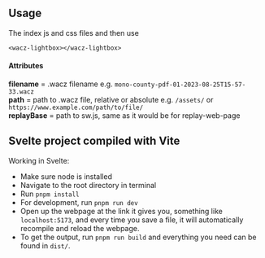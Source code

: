 
## Usage 

The index js and css files and then use

`<wacz-lightbox></wacz-lightbox>`

#### Attributes

**filename** = .wacz filename e.g. `mono-county-pdf-01-2023-08-25T15-57-33.wacz`  
**path** = path to .wacz file, relative or absolute e.g. `/assets/` or `https://www.example.com/path/to/file/`  
**replayBase** = path to sw.js, same as it would be for replay-web-page  

## Svelte project compiled with Vite

Working in Svelte:

- Make sure node is installed  
- Navigate to the root directory in terminal  
- Run `pnpm install`  
- For development, run `pnpm run dev`  
- Open up the webpage at the link it gives you, something like `localhost:5173`, and every time you save a file, it will automatically recompile and reload the webpage.  
- To get the output, run `pnpm run build` and everything you need can be found in `dist/`.  

